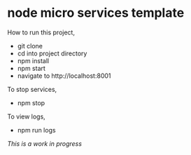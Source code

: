 # node micro services template

How to run this project,

* git clone
* cd into project directory
* npm install
* npm start
* navigate to http://localhost:8001

To stop services,

* npm stop

To view logs,

* npm run logs

_This is a work in progress_